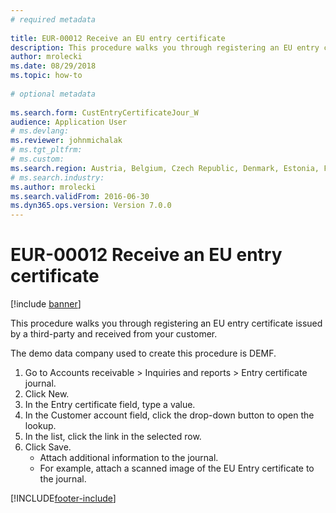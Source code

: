 ```yaml
--- 
# required metadata 
 
title: EUR-00012 Receive an EU entry certificate
description: This procedure walks you through registering an EU entry certificate issued by a third-party and received from your customer. 
author: mrolecki
ms.date: 08/29/2018
ms.topic: how-to 
 
# optional metadata 
 
ms.search.form: CustEntryCertificateJour_W   
audience: Application User 
# ms.devlang:  
ms.reviewer: johnmichalak
# ms.tgt_pltfrm:  
# ms.custom:  
ms.search.region: Austria, Belgium, Czech Republic, Denmark, Estonia, Finland, France, Germany, Hungary, Ireland, Italy, Latvia, Lithuania, Netherlands, Poland, Spain, Sweden, United Kingdom
# ms.search.industry: 
ms.author: mrolecki
ms.search.validFrom: 2016-06-30 
ms.dyn365.ops.version: Version 7.0.0 
---
```

# EUR-00012 Receive an EU entry certificate

[!include [banner](../../includes/banner.md)]

This procedure walks you through registering an EU entry certificate issued by a third-party and received from your customer.



The demo data company used to create this procedure is DEMF.

1. Go to Accounts receivable > Inquiries and reports > Entry certificate journal.
2. Click New.
3. In the Entry certificate field, type a value.
4. In the Customer account field, click the drop-down button to open the lookup.
5. In the list, click the link in the selected row.
6. Click Save.
    * Attach additional information to the journal.  
    * For example, attach a scanned image of the EU Entry certificate to the journal.  



[!INCLUDE[footer-include](../../../includes/footer-banner.md)]